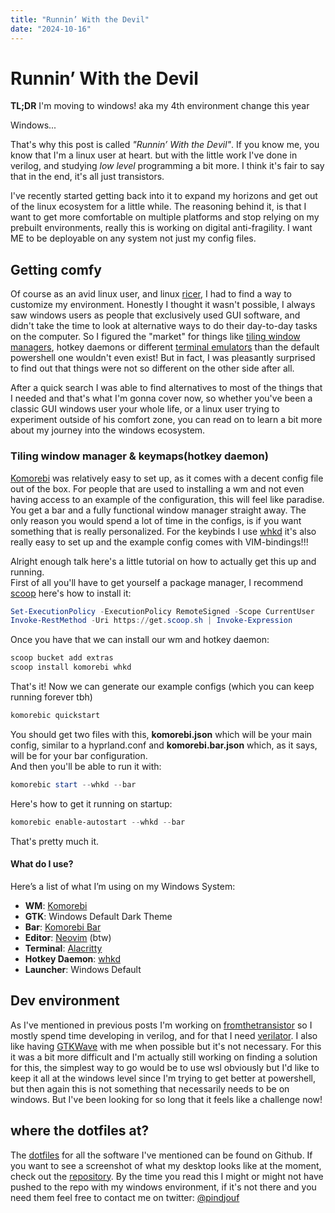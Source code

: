 ```yaml
---
title: "Runnin’ With the Devil"
date: "2024-10-16"
---
```


# Runnin’ With the Devil

**TL;DR** I'm moving to windows! aka my 4th environment change this year

Windows...

That's why this post is called *"Runnin’ With the Devil"*. If you know me, you know that I'm a linux user at heart. but with the little work I've done in verilog, and studying *low level* programming a bit more. I think it's fair to say that in the end, it's all just transistors.

I've recently started getting back into it to expand my horizons and get out of the linux ecosystem for a little while. The reasoning behind it, is that I want to get more comfortable on multiple platforms and stop relying on my prebuilt environments, really this is working on digital anti-fragility. I want ME to be deployable on any system not just my config files.

## Getting comfy

Of course as an avid linux user, and linux [ricer](https://jie-fang.github.io/blog/basics-of-ricing), I had to find a way to customize my environment. Honestly I thought it wasn't possible, I always saw windows users as people that exclusively used GUI software, and didn't take the time to look at alternative ways to do their day-to-day tasks on the computer. So I figured the "market" for things like [tiling window managers](https://en.wikipedia.org/wiki/Tiling_window_manager), hotkey daemons or different [terminal emulators](https://en.wikipedia.org/wiki/Terminal_emulator) than the default powershell one wouldn't even exist! But in fact, I was pleasantly surprised to find out that things were not so different on the other side after all.

After a quick search I was able to find alternatives to most of the things that I needed and that's what I'm gonna cover now, so whether you've been a classic GUI windows user your whole life, or a linux user trying to experiment outside of his comfort zone, you can read on to learn a bit more about my journey into the windows ecosystem.

### Tiling window manager & keymaps(hotkey daemon)

[Komorebi](https://lgug2z.github.io/komorebi/) was relatively easy to set up, as it comes with a decent config file out of the box. For people that are used to installing a wm and not even having access to an example of the configuration, this will feel like paradise. You get a bar and a fully functional window manager straight away. The only reason you would spend a lot of time in the configs, is if you want something that is really personalized. For the keybinds I use [whkd](https://github.com/LGUG2Z/whkd) it's also really easy to set up and the example config comes with VIM-bindings!!!

Alright enough talk here's a little tutorial on how to actually get this up and running.  
First of all you'll have to get yourself a package manager, I recommend [scoop](https://scoop.sh/) here's how to install it:

```powershell
Set-ExecutionPolicy -ExecutionPolicy RemoteSigned -Scope CurrentUser
Invoke-RestMethod -Uri https://get.scoop.sh | Invoke-Expression
```

Once you have that we can install our wm and hotkey daemon:

```powershell
scoop bucket add extras
scoop install komorebi whkd
```

That's it! Now we can generate our example configs (which you can keep running forever tbh)

```powershell
komorebic quickstart
```

You should get two files with this, **komorebi.json** which will be your main config, similar to a hyprland.conf and **komorebi.bar.json** which, as it says, will be for your bar configuration.  
And then you'll be able to run it with:

```powershell
komorebic start --whkd --bar
```

Here's how to get it running on startup:

```powershell
komorebic enable-autostart --whkd --bar
```

That's pretty much it.

#### What do I use?

Here’s a list of what I’m using on my Windows System:

- **WM**: [Komorebi](https://lgug2z.github.io/komorebi/)
- **GTK**: Windows Default Dark Theme
- **Bar**: [Komorebi Bar](https://lgug2z.github.io/komorebi/)
- **Editor**: [Neovim](https://neovim.io) (btw)
- **Terminal**: [Alacritty](https://alacritty.org) 
- **Hotkey Daemon**: [whkd](https://github.com/LGUG2Z/whkd)
- **Launcher**: Windows Default

## Dev environment

As I've mentioned in previous posts I'm working on [fromthetransistor](https://github.com/pindjouf/fromthetransistor) so I mostly spend time developing in verilog, and for that I need [verilator](https://www.veripool.org/verilator/). I also like having [GTKWave](https://gtkwave.sourceforge.net/) with me when possible but it's not necessary. For this it was a bit more difficult and I'm actually still working on finding a solution for this, the simplest way to go would be to use wsl obviously but I'd like to keep it all at the windows level since I'm trying to get better at powershell, but then again this is not something that necessarily needs to be on windows. But I've been looking for so long that it feels like a challenge now!

## where the dotfiles at?

The [dotfiles](https://github.com/pindjouf/dotfiles) for all the software I've mentioned can be found on Github. If you want to see a screenshot of what my desktop looks like at the moment, check out the [repository](https://github.com/pindjouf/dotfiles). By the time you read this I might or might not have pushed to the repo with my windows environment, if it's not there and you need them feel free to contact me on twitter: [@pindjouf](https://x.com/pindjouf)
